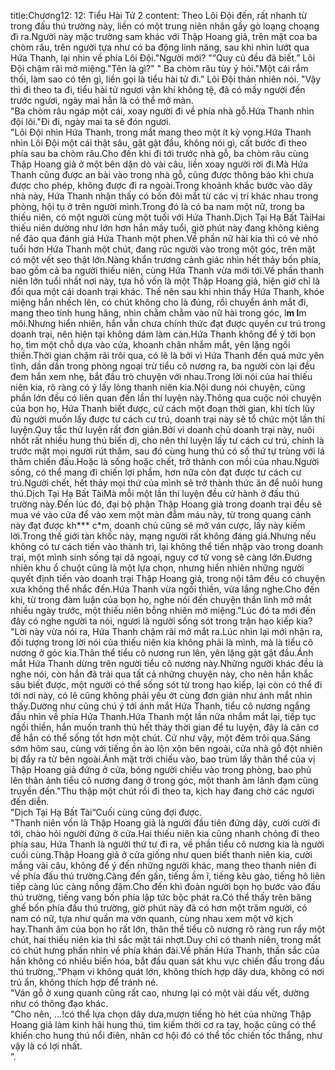 title:Chương12: 12: Tiểu Hài Tử 2
content:
Theo Lôi Đội đến, rất nhanh từ trong đấu thú trường này, liền có một trung niên nhân gầy gò loạng choạng đi ra.Người này mặc trường sam khác với Thập Hoang giả, trên mặt coa ba chòm râu, trên người tựa như có ba động linh năng, sau khi nhìn lướt qua Hứa Thanh, lại nhìn về phía Lôi Đội."Người mới? "“Quy củ đều đã biết.” Lôi Đội chậm rãi mở miệng."Tên là gì?" " Ba chòm râu tùy ý hỏi."Một cái rắm thối, làm sao có tên gì, liền gọi là tiểu hài tử đi.” Lôi Đội thản nhiên nói. "Vậy thì đi theo ta đi, tiểu hài tử ngươi vận khí không tệ, đã có mấy người đến trước ngươi, ngày mai hẳn là có thể mở màn.<br>"Ba chòm râu ngáp một cái, xoay người đi về phía nhà gỗ.Hứa Thanh nhìn đội lôi."Đi đi, ngày mai ta sẽ đón ngươi.<br>"Lôi Đội nhìn Hứa Thanh, trong mắt mang theo một ít kỳ vọng.Hứa Thanh nhìn Lôi Đội một cái thật sâu, gật gật đầu, không nói gì, cất bước đi theo phía sau ba chòm râu.Cho đến khi đi tới trước nhà gỗ, ba chòm râu cùng Thập Hoang giả ở một bên dặn dò vài câu, liền xoay người rời đi.Mà Hứa Thanh cũng được an bài vào trong nhà gỗ, cũng được thông báo khi chưa được cho phép, không được đi ra ngoài.Trong khoảnh khắc bước vào dãy nhà này, Hứa Thanh nhận thấy có bốn đôi mắt từ các vị trí khác nhau trong phòng, hội tụ ở trên người mình.Trong đó là có ba nam một nữ, trong ba thiếu niên, có một người cùng một tuổi với Hứa Thanh.Dịch Tại Hạ Bất TàiHai thiếu niên dường như lớn hơn hắn mấy tuổi, giờ phút này đang không kiêng nể đảo qua đánh giá Hứa Thanh một phen.Về phần nữ hài kia thì có vẻ nhỏ tuổi hơn Hứa Thanh một chút, đang rúc người vào trong một góc, trên mặt có một vết sẹo thật lớn.Nàng khẩn trương cảnh giác nhìn hết thảy bốn phía, bao gồm cả ba người thiếu niên, cùng Hứa Thanh vừa mới tới.Về phần thanh niên lớn tuổi nhất nơi này, tựa hồ vốn là một Thập Hoang giả, hiện giờ chỉ là đổi qua một cái doanh trại khác. Thế nên sau khi nhìn thấy Hứa Thanh, khóe miệng hắn nhếch lên, có chút không cho là đúng, rồi chuyển ánh mắt đi, mang theo tính hung hăng, nhìn chằm chằm vào nữ hài trong góc, l**m l**m môi.Nhưng hiển nhiên, hắn vẫn chưa chính thức đạt được quyền cư trú trong doanh trại, nên hiện tại không dám làm càn.Hứa Thanh không để ý tới bọn họ, tìm một chỗ dựa vào cửa, khoanh chân nhắm mắt, yên lặng ngồi thiền.Thời gian chậm rãi trôi qua, có lẽ là bởi vì Hứa Thanh đến quá mức yên tĩnh, dần dần trong phòng ngoại trừ tiểu cô nương ra, ba người còn lại đều đem hắn xem nhẹ, bắt đầu trò chuyện với nhau.Trong lời nói của hai thiếu niên kia, rõ ràng có ý lấy lòng thanh niên kia.Nội dung nói chuyện, cũng phần lớn đều có liên quan đến lần thí luyện này.Thông qua cuộc nói chuyện của bọn họ, Hứa Thanh biết được, cứ cách một đoạn thời gian, khi tích lũy đủ người muốn lấy được tư cách cư trú, doanh trại này sẽ tổ chức một lần thí luyện.Quy tắc thử luyện rất đơn giản.Bởi vì doanh chủ doanh trại này, nuôi nhốt rất nhiều hung thú biến dị, cho nên thí luyện lấy tư cách cư trú, chính là trước mặt mọi người rút thăm, sau đó cùng hung thú có số thứ tự trùng với lá thăm chiến đấu.Hoặc là sống hoặc chết, trở thành con mồi của nhau.Người sống, có thể mang đi chiến lợi phẩm, hơn nữa còn đạt được tư cách cư trú.Người chết, hết thảy mọi thứ của mình sẽ trở thành thức ăn để nuôi hung thú.Dịch Tại Hạ Bất TàiMà mỗi một lần thí luyện đều cử hành ở đấu thú trường này.Đến lúc đó, đại bộ phận Thập Hoang giả trong doanh trại đều sẽ mua vé vào cửa để vào xem một màn đẫm máu này, từ trong quang cảnh này đạt được kh*** c*m, doanh chủ cũng sẽ mở ván cược, lấy này kiếm lời.Trong thế giới tàn khốc này, mạng người rất không đáng giá.Nhưng nếu không có tư cách tiến vào thành trì, lại không thể tiến nhập vào trong doanh trại, một mình sinh sống tại dã ngoại, nguy cơ tử vong sẽ càng lớn.Đương nhiên khu ổ chuột cũng là một lựa chọn, nhưng hiển nhiên những người quyết định tiến vào doanh trại Thập Hoang giả, trong nội tâm đều có chuyện xưa không thể nhắc đến.Hứa Thanh vừa ngồi thiền, vừa lắng nghe.Cho đến khi, từ trong đàm luận của bọn họ, nghe nói đến chuyện thần linh mở mắt nhiều ngày trước, một thiếu niên bỗng nhiên mở miệng."Lúc đó ta mới đến đây có nghe người ta nói, ngươi là người sống sót trong trận hạo kiếp kia? "Lời này vừa nói ra, Hứa Thanh chậm rãi mở mắt ra.Lúc nhìn lại mới nhận ra, đối tượng trong lời nói của thiếu niên kia không phải là mình, mà là tiểu cô nương ở góc kia.Thân thể tiểu cô nương run lên, yên lặng gật gật đầu.Ánh mắt Hứa Thanh dừng trên người tiểu cô nương này.Những người khác đều là nghe nói, còn hắn đã trải qua tất cả những chuyện này, cho nên hắn khắc sâu biết được, một người có thể sống sót từ trong hạo kiếp, lại còn có thể đi tới nơi này, có lẽ cũng không phải yếu ớt cùng đơn giản như ánh mắt nhìn thấy.Dường như cũng chú ý tới ánh mắt Hứa Thanh, tiểu cô nương ngẩng đầu nhìn về phía Hứa Thanh.Hứa Thanh một lần nữa nhắm mắt lại, tiếp tục ngồi thiền, hắn muốn tranh thủ hết thảy thời gian để tu luyện, đây là căn cơ để hắn có thể sống tốt hơn một chút. Cứ như vậy, một đêm trôi qua.Sáng sớm hôm sau, cùng với tiếng ồn ào lộn xộn bên ngoài, cửa nhà gỗ đột nhiên bị đẩy ra từ bên ngoài.Ánh mặt trời chiếu vào, bao trùm lấy thân thể của vị Thập Hoang giả đứng ở cửa, bóng người chiếu vào trong phòng, bao phủ lên thân ảnh tiểu cô nương đang ở trong góc, một thanh âm lãnh đạm cũng truyền đến."Thu thập một chút rồi đi theo ta, kịch hay đang chờ các ngươi đến diễn.<br>"Dịch Tại Hạ Bất Tài“Cuối cùng cũng đợi được.<br>"Thanh niên vốn là Thập Hoang giả là người đầu tiên đứng dậy, cười cười đi tới, chào hỏi người đứng ở cửa.Hai thiếu niên kia cũng nhanh chóng đi theo phía sau, Hứa Thanh là người thứ tư đi ra, về phần tiểu cô nương kia là người cuối cùng.Thập Hoang giả ở cửa giống như quen biết thanh niên kia, cười mắng vài câu, không để ý đến những người khác, mang theo thanh niên đi về phía đấu thú trường.Càng đến gần, tiếng ầm ĩ, tiếng kêu gào, tiếng hô liên tiếp càng lúc càng nồng đậm.Cho đến khi đoàn người bọn họ bước vào đấu thú trường, tiếng vang bốn phía lập tức bộc phát ra.Có thể thấy trên băng ghế bốn phía đấu thú trường, giờ phút này đã có hơn một trăm người, có nam có nữ, tựa như quần ma vờn quanh, cùng nhau xem một vở kịch hay.Thanh âm của bọn họ rất lớn, thân thể tiểu cô nương rõ ràng run rẩy một chút, hai thiếu niên kia thì sắc mặt tái nhợt.Duy chỉ có thanh niên, trong mắt có chút hưng phấn nhìn về phía khán đài.Về phần Hứa Thanh, thần sắc của hắn không có nhiều biến hóa, bắt đầu quan sát khu vực chiến đấu trong đấu thú trường,."Phạm vi không quát lớn, không thích hợp dây dưa, không có nơi trú ẩn, không thích hợp để tránh né.<br>"Ván gỗ ở xung quanh cũng rất cao, nhưng lại có một vài dấu vết, dường như có thông đạo khác.<br>"Cho nên, ...!có thể lựa chọn dây dưa,mượn tiếng hò hét của những Thập Hoang giả làm kinh hãi hung thú, tìm kiếm thời cơ ra tay, hoặc cũng có thể khiến cho hung thú nổi điên, nhân cơ hội đó có thể tốc chiến tốc thắng, như vậy là có lợi nhất.<br>”.<br>